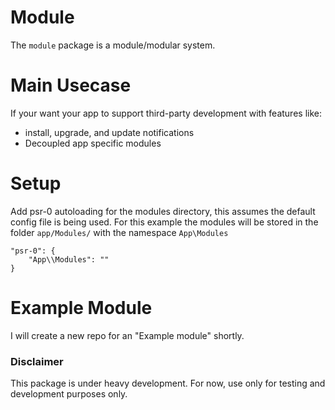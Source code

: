 Module
======
The `module` package is a module/modular system.


Main Usecase
=====
If your want your app to support third-party development with features like:
* install, upgrade, and update notifications
* Decoupled app specific modules


Setup
=====
Add psr-0 autoloading for the modules directory, this assumes the default config file is being used.
For this example the modules will be stored in the folder `app/Modules/` with the namespace `App\Modules`

```
"psr-0": {
    "App\\Modules": ""
}
```

Example Module
=====
I will create a new repo for an "Example module" shortly.


### Disclaimer
This package is under heavy development.
For now, use only for testing and development purposes only.